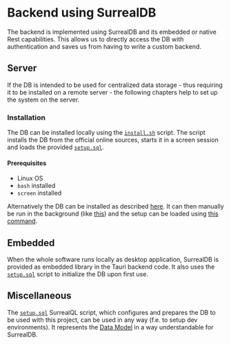 # Backend using SurrealDB

The backend is implemented using SurrealDB and its embedded or native Rest capabilities. This
allows us to directly access the DB with authentication and saves us from having to write
a custom backend.

## Server

If the DB is intended to be used for centralized data storage - thus requiring it to be installed
on a remote server - the following chapters help to set up the system on the server.

### Installation

The DB can be installed locally using the [`install.sh`](scripts/install.sh) script. The script
installs the DB from the official online sources, starts it in a screen session and loads the
provided [`setup.sql`](setup.sql).

#### Prerequisites

- Linux OS
- `bash` installed
- `screen` installed

Alternatively the DB can be installed as described [here](https://surrealdb.com/install). It can then
manually be run in the background (like [this](scripts/start.sh)) and the setup can be loaded using
[this command](scripts/setup.sh).

## Embedded

When the whole software runs locally as desktop application, SurrealDB is provided
as embedded library in the Tauri backend code. It also uses the [`setup.sql`](setup.sql)
script to initialize the DB upon first use.

## Miscellaneous

The [`setup.sql`](setup.sql) SurrealQL script, which configures and prepares the DB to be used with this project,
can be used in any way (f.e. to setup dev environments). It represents the [Data Model](resources/backend_model.jpg)
in a way understandable for SurrealDB.